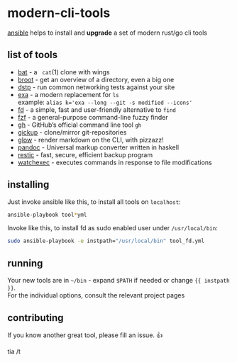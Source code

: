 # modern-cli-tools
[ansible](https://github.com/ansible/ansible) helps to install and **upgrade** a set of modern rust/go cli tools

## list of tools

* [bat](https://github.com/sharkdp/bat) - a ` cat`(1) clone with wings
* [broot](https://dystroy.org/broot/) - get an overview of a directory, even a big one
* [dstp](https://github.com/ycd/dstp) - run common networking tests against your site
* [exa](https://github.com/ogham/exa) - a modern replacement for `ls`  
    example: `alias k='exa --long --git -s modified --icons'`
* [fd](https://github.com/sharkdp/fd) - a simple, fast and user-friendly alternative to `find`
* [fzf](https://github.com/junegunn/fzf) - a general-purpose command-line fuzzy finder
* [gh](https://github.com/cli/cli) - GitHub’s official command line tool `gh`
* [gickup](https://github.com/cooperspencer/gickup) - clone/mirror git-repositories
* [glow](https://github.com/charmbracelet/glow) - render markdown on the CLI, with pizzazz!
* [pandoc](https://github.com/jgm/pandoc) - Universal markup converter written in haskell
* [restic](https://github.com/restic/restic) - fast, secure, efficient backup program
* [watchexec](https://github.com/watchexec/watchexec) - executes commands in response to file modifications

## installing

Just invoke ansible like this, to install all tools on `localhost`:

```bash
ansible-playbook tool*yml
```

Invoke like this, to install fd as sudo enabled user under `/usr/local/bin`:

```bash
sudo ansible-playbook -e instpath="/usr/local/bin" tool_fd.yml
```

## running

Your new tools are in `~/bin` - expand `$PATH` if needed or change `{{ instpath }}`.  
For the individual options, consult the relevant project pages

## contributing

If you know another great tool, please fill an issue. 👍

tia /t
